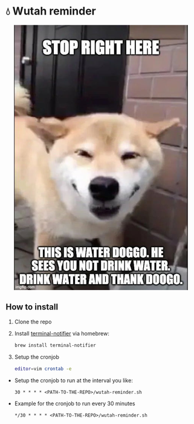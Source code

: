 # 💧 Wutah reminder

<p align="center">
  <img src="./doggo-water.jpg" />
</p>

## How to install

1. Clone the repo

1. Install [terminal-notifier](https://github.com/julienXX/terminal-notifier) via homebrew:

   ```bash
   brew install terminal-notifier
   ```

1. Setup the cronjob

   ```bash
   editor=vim crontab -e
   ```

- Setup the cronjob to run at the interval you like:

  ```
  30 * * * * <PATH-TO-THE-REPO>/wutah-reminder.sh
  ```

- Example for the cronjob to run every 30 minutes

  ```
  */30 * * * * <PATH-TO-THE-REPO>/wutah-reminder.sh
  ```
